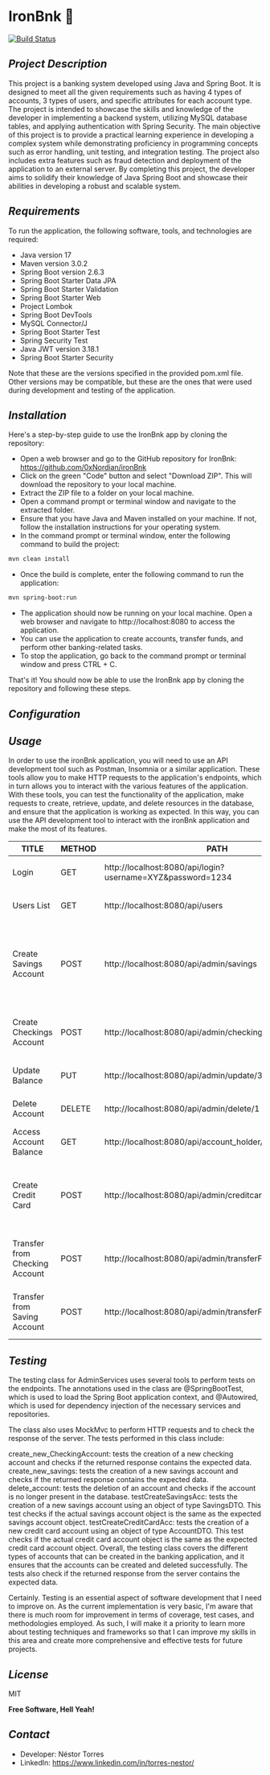 # IronBnk 🏦

[![Build Status](https://travis-ci.org/joemccann/dillinger.svg?branch=master)](https://travis-ci.org/joemccann/dillinger)

## _Project Description_

This project is a banking system developed using Java and Spring Boot. It is designed to meet all the given requirements such as having 4 types of accounts, 3 types of users, and specific attributes for each account type. The project is intended to showcase the skills and knowledge of the developer in implementing a backend system, utilizing MySQL database tables, and applying authentication with Spring Security. The main objective of this project is to provide a practical learning experience in developing a complex system while demonstrating proficiency in programming concepts such as error handling, unit testing, and integration testing. The project also includes extra features such as fraud detection and deployment of the application to an external server. By completing this project, the developer aims to solidify their knowledge of Java Spring Boot and showcase their abilities in developing a robust and scalable system.

## _Requirements_
To run the application, the following software, tools, and technologies are required:

- Java version 17
- Maven version 3.0.2
- Spring Boot version 2.6.3
- Spring Boot Starter Data JPA
- Spring Boot Starter Validation
- Spring Boot Starter Web
- Project Lombok
- Spring Boot DevTools
- MySQL Connector/J
- Spring Boot Starter Test
- Spring Security Test
- Java JWT version 3.18.1
- Spring Boot Starter Security

Note that these are the versions specified in the provided pom.xml file. Other versions may be compatible, but these are the ones that were used during development and testing of the application.

## _Installation_

Here's a step-by-step guide to use the IronBnk app by cloning the repository:

- Open a web browser and go to the GitHub repository for IronBnk: https://github.com/0xNordian/ironBnk
- Click on the green "Code" button and select "Download ZIP". This will download the repository to your local machine.
- Extract the ZIP file to a folder on your local machine.
- Open a command prompt or terminal window and navigate to the extracted folder.
- Ensure that you have Java and Maven installed on your machine. If not, follow the installation instructions for your operating system.
- In the command prompt or terminal window, enter the following command to build the project:
```sh
mvn clean install
```
- Once the build is complete, enter the following command to run the application:
```sh
mvn spring-boot:run
```
- The application should now be running on your local machine. Open a web browser and navigate to http://localhost:8080 to access the application.
- You can use the application to create accounts, transfer funds, and perform other banking-related tasks.
- To stop the application, go back to the command prompt or terminal window and press CTRL + C.

That's it! You should now be able to use the IronBnk app by cloning the repository and following these steps.

## _Configuration_

## _Usage_
In order to use the ironBnk application, you will need to use an API development tool such as Postman, Insomnia or a similar application. These tools allow you to make HTTP requests to the application's endpoints, which in turn allows you to interact with the various features of the application. With these tools, you can test the functionality of the application, make requests to create, retrieve, update, and delete resources in the database, and ensure that the application is working as expected. In this way, you can use the API development tool to interact with the ironBnk application and make the most of its features.

| TITLE | METHOD | PATH | PARAMS | BODY | AUTH | ACCESS |
| --- | --- | --- | --- | --- | --- | --- |
| Login | GET | http://localhost:8080/api/login?username=XYZ&password=1234 | Username, Password | None | Required (Bearer Token) | ALL |
| Users List | GET | http://localhost:8080/api/users | None | None | Required (Bearer Token) | ADMIN |
| Create Savings Account | POST | http://localhost:8080/api/admin/savings | None | {"balance": "44000", "primaryOwnerId": 2, "secondaryOwnerId": null, "minimunBalance": null, "secretKey": "FGvb56jhkg", "monthlyMaintenanceFee": null, "interestRate": null} | Required (Bearer Token) | ADMIN |
| Create Checkings Account | POST | http://localhost:8080/api/admin/checkings | None | {"balance": 6000, "secretKey": "mySecretKey2", "primaryOwnerId": 2, "secondaryOwnerId": null} | Required (Bearer Token) | ADMIN |
| Update Balance | PUT | http://localhost:8080/api/admin/update/3 | id | {"amount": 900, "currency": "USD"} | Required (Bearer Token) | ADMIN |
| Delete Account | DELETE | http://localhost:8080/api/admin/delete/1 | id | None | Required (Bearer Token) | ADMIN |
| Access Account Balance | GET | http://localhost:8080/api/account_holder/accessAccount/2 | id | None | Required (Bearer Token) | ACCOUNT_HOLDER |
| Create Credit Card | POST | http://localhost:8080/api/admin/creditcard | None | {"balance": "85050", "secretKey": "DDDdddDDDdd", "primaryOwnerId": 2, "secondaryOwnerId": null, "creditLimit": 10000, "interestRate": null} | Required (Bearer Token) | ADMIN |
| Transfer from Checking Account | POST | http://localhost:8080/api/admin/transferFromChecking | None | {"sourceAccountId": 5, "targetAccountId": 4, "amount": 1100, "transferRequest": {"ownerName": "Nestor"}} | Required (Bearer Token) | ADMIN |
| Transfer from Saving Account | POST | http://localhost:8080/api/admin/transferFromSaving | None | {"sourceAccountId": 2, "targetAccountId": 1, "amount": 1100, "transferRequest": {"ownerName": "Nestor"}} | Required (Bearer Token) | ADMIN |

## _Testing_
The testing class for AdminServices uses several tools to perform tests on the endpoints. The annotations used in the class are @SpringBootTest, which is used to load the Spring Boot application context, and @Autowired, which is used for dependency injection of the necessary services and repositories.

The class also uses MockMvc to perform HTTP requests and to check the response of the server. The tests performed in this class include:

create_new_CheckingAccount: tests the creation of a new checking account and checks if the returned response contains the expected data.
create_new_savings: tests the creation of a new savings account and checks if the returned response contains the expected data.
delete_account: tests the deletion of an account and checks if the account is no longer present in the database.
testCreateSavingsAcc: tests the creation of a new savings account using an object of type SavingsDTO. This test checks if the actual savings account object is the same as the expected savings account object.
testCreateCreditCardAcc: tests the creation of a new credit card account using an object of type AccountDTO. This test checks if the actual credit card account object is the same as the expected credit card account object.
Overall, the testing class covers the different types of accounts that can be created in the banking application, and it ensures that the accounts can be created and deleted successfully. The tests also check if the returned response from the server contains the expected data.

Certainly. Testing is an essential aspect of software development that I need to improve on. As the current implementation is very basic, I'm aware that there is much room for improvement in terms of coverage, test cases, and methodologies employed. As such, I will make it a priority to learn more about testing techniques and frameworks so that I can improve my skills in this area and create more comprehensive and effective tests for future projects.

## _License_
MIT

**Free Software, Hell Yeah!**
## _Contact_
- Developer: Néstor Torres
- LinkedIn: https://www.linkedin.com/in/torres-nestor/

[//]: # (These are reference links used in the body of this note and get stripped out when the markdown processor does its job. There is no need to format nicely because it shouldn't be seen. Thanks SO - http://stackoverflow.com/questions/4823468/store-comments-in-markdown-syntax)

[dill]: <https://github.com/joemccann/dillinger>

